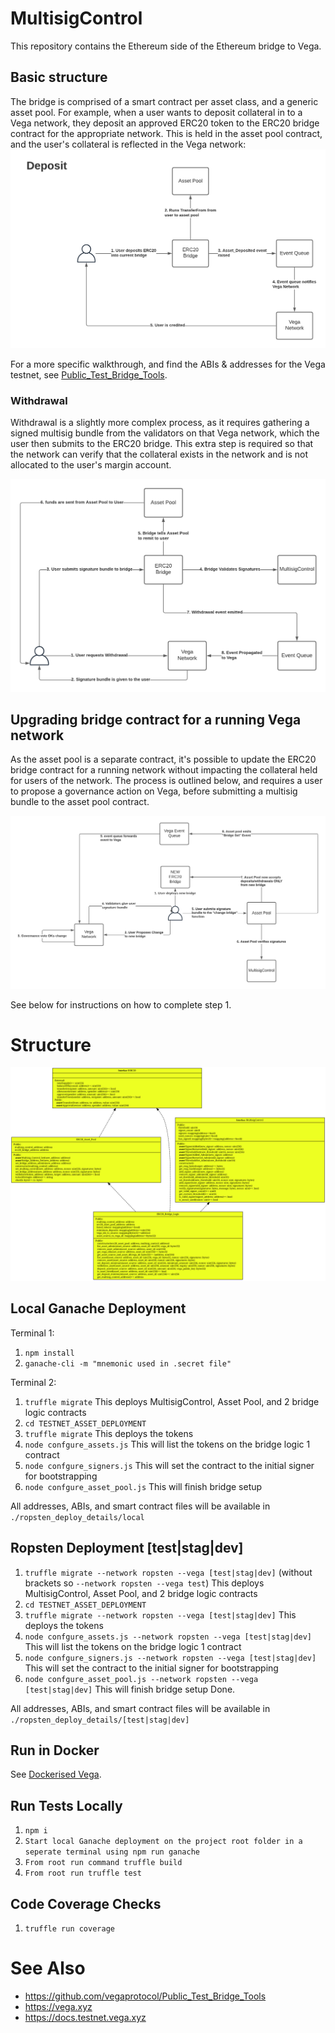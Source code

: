 # MultisigControl
This repository contains the Ethereum side of the Ethereum bridge to Vega.

## Basic structure
The bridge is comprised of a smart contract per asset class, and a generic asset pool. For example, when a user wants to deposit collateral in to a Vega network, they deposit an approved ERC20 token to the ERC20 bridge contract for the appropriate network. This is held in the asset pool contract, and the user's collateral is reflected in the Vega network:
![Deposit process](./docs/diagram-deposit.png)

For a more specific walkthrough, and find the ABIs & addresses for the Vega testnet, see [Public_Test_Bridge_Tools](https://github.com/vegaprotocol/Public_Test_Bridge_Tools).

### Withdrawal
Withdrawal is a slightly more complex process, as it requires gathering a signed multisig bundle from the validators on that Vega network, which the user then submits to the ERC20 bridge. This extra step is required so that the network can verify that the collateral exists in the network and is not allocated to the user's margin account.

![Withdrawal process](./docs/diagram-withdraw.png)

## Upgrading bridge contract for a running Vega network

As the asset pool is a separate contract, it's possible to update the ERC20 bridge contract for a running network without impacting the collateral held for users of the network. The process is outlined below, and requires a user to propose a governance action on Vega, before submitting a multisig bundle to the asset pool contract.

![Upgrade process](./docs/diagram-upgrade.png)

See below for instructions on how to complete step 1.

# Structure

![Upgrade process](./docs/sol2uml.png)

## Local Ganache Deployment
Terminal 1:

1. `npm install`
1. `ganache-cli -m "mnemonic used in .secret file"`


Terminal 2:

1. `truffle migrate` This deploys MultisigControl, Asset Pool, and 2 bridge logic contracts
1. `cd TESTNET_ASSET_DEPLOYMENT`
1. `truffle migrate` This deploys the tokens
1. `node confgure_assets.js` This will list the tokens on the bridge logic 1 contract
1. `node confgure_signers.js` This will set the contract to the initial signer for bootstrapping
1. `node confgure_asset_pool.js` This will finish bridge setup

All addresses, ABIs, and smart contract files will be available in `./ropsten_deploy_details/local`

## Ropsten Deployment [test|stag|dev]


1. `truffle migrate --network ropsten --vega [test|stag|dev]` (without brackets so `--network ropsten --vega test`) This deploys MultisigControl, Asset Pool, and 2 bridge logic contracts
1. `cd TESTNET_ASSET_DEPLOYMENT`
1. `truffle migrate --network ropsten --vega [test|stag|dev]` This deploys the tokens
1. `node confgure_assets.js --network ropsten --vega [test|stag|dev]` This will list the tokens on the bridge logic 1 contract
1. `node confgure_signers.js --network ropsten --vega [test|stag|dev]` This will set the contract to the initial signer for bootstrapping
1. `node confgure_asset_pool.js --network ropsten --vega [test|stag|dev]` This will finish bridge setup
Done.

All addresses, ABIs, and smart contract files will be available in `./ropsten_deploy_details/[test|stag|dev]`

## Run in Docker

See [Dockerised Vega](https://github.com/vegaprotocol/devops-infra/blob/master/doc/dockerisedvega.md).

## Run Tests Locally
1. `npm i`
2. `Start local Ganache deployment on the project root folder in a seperate terminal using npm run ganache`
3. `From root run command truffle build`
4. `From root run truffle test`

## Code Coverage Checks
1. `truffle run coverage`


# See Also

* https://github.com/vegaprotocol/Public_Test_Bridge_Tools
* https://vega.xyz
* https://docs.testnet.vega.xyz
